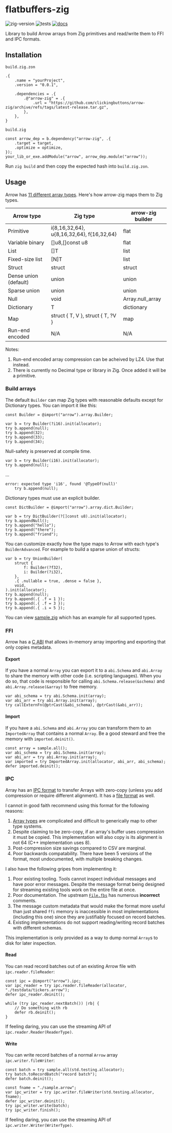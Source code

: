 # flatbuffers-zig

![zig-version](https://img.shields.io/badge/dynamic/yaml?url=https%3A%2F%2Fraw.githubusercontent.com%2Fclickingbuttons%2Farrow-zig%2Fmaster%2F.github%2Fworkflows%2Ftest.yml&query=%24.jobs.test.steps%5B1%5D.with.version&label=zig-version)
![tests](https://github.com/clickingbuttons/arrow-zig/actions/workflows/test.yml/badge.svg)
[![docs](https://github.com/clickingbuttons/arrow-zig/actions/workflows/publish_docs.yml/badge.svg)](https://clickingbuttons.github.io/arrow-zig)

Library to build Arrow arrays from Zig primitives and read/write them to FFI and IPC formats.

## Installation

`build.zig.zon`
```zig
.{
    .name = "yourProject",
    .version = "0.0.1",

    .dependencies = .{
        .@"arrow-zig" = .{
            .url = "https://github.com/clickingbuttons/arrow-zig/archive/refs/tags/latest-release.tar.gz",
        },
    },
}
```

`build.zig`
```zig
const arrow_dep = b.dependency("arrow-zig", .{
    .target = target,
    .optimize = optimize,
});
your_lib_or_exe.addModule("arrow", arrow_dep.module("arrow"));
```

Run `zig build` and then copy the expected hash into `build.zig.zon`.

## Usage

Arrow has [11 different array types](https://arrow.apache.org/docs/format/Columnar.html#buffer-listing-for-each-layout). Here's how arrow-zig maps them to Zig types.

| Arrow type            | Zig type                                  | arrow-zig builder |
|-----------------------|-------------------------------------------|-------------------|
| Primitive             | i{8,16,32,64}, u{8,16,32,64}, f{16,32,64} | flat              |
| Variable binary       | []u8,[]const u8                           | flat              |
| List                  | []T                                       | list              |
| Fixed-size list       | [N]T                                      | list              |
| Struct                | struct                                    | struct            |
| Dense union (default) | union                                     | union             |
| Sparse union          | union                                     | union             |
| Null                  | void                                      | Array.null_array  |
| Dictionary            | T                                         | dictionary        |
| Map                   | struct { T, V }, struct { T, ?V }         | map               |
| Run-end encoded       | N/A                                       | N/A               |

Notes:

1. Run-end encoded array compression can be acheived by LZ4. Use that instead.
2. There is currently no Decimal type or library in Zig. Once added it will be a primitive.

### Build arrays

The default `Builder` can map Zig types with reasonable defaults except for Dictionary types. You can import it like this:
```zig
const Builder = @import("arrow").array.Builder;
```

```zig
var b = try Builder(?i16).init(allocator);
try b.append(null);
try b.append(32);
try b.append(33);
try b.append(34);
```

Null-safety is preserved at compile time.
```zig
var b = try Builder(i16).init(allocator);
try b.append(null);
```
...
```
error: expected type 'i16', found '@TypeOf(null)'
    try b.append(null);
```

Dictionary types must use an explicit builder.
```zig
const DictBuilder = @import("arrow").array.dict.Builder;
```

```zig
var b = try DictBuilder(?[]const u8).init(allocator);
try b.appendNull();
try b.append("hello");
try b.append("there");
try b.append("friend");
```

You can customize exactly how the type maps to Arrow with each type's `BuilderAdvanced`. For example to build a sparse union of structs:
```zig
var b = try UnionBuilder(
    struct {
        f: Builder(?f32),
        i: Builder(?i32),
    },
    .{ .nullable = true, .dense = false },
    void,
).init(allocator);
try b.append(null);
try b.append(.{ .f = 1 });
try b.append(.{ .f = 3 });
try b.append(.{ .i = 5 });
```

You can view [sample.zig](./src/sample.zig) which has an example for all supported types.

### FFI

Arrow has a [C ABI](https://arrow.apache.org/docs/format/CDataInterface.html) that allows in-memory array importing and exporting that only copies metadata.

#### Export

If you have a normal `Array` you can export it to a `abi.Schema` and `abi.Array` to share the memory with other code (i.e. scripting languages). When you do so, that code is responsible for calling `abi.Schema.release(&schema)` and `abi.Array.release(&array)` to free memory.

```zig
var abi_schema = try abi.Schema.init(array);
var abi_arr = try abi.Array.init(array);
try callExternFn(@ptrCast(&abi_schema), @ptrCast(&abi_arr));
```

#### Import

If you have a `abi.Schema` and `abi.Array` you can transform them to an `ImportedArray` that contains a normal `Array`. Be a good steward and free the memory with `imported.deinit()`.

```zig
const array = sample.all();
var abi_schema = try abi.Schema.init(array);
var abi_arr = try abi.Array.init(array);
var imported = try ImportedArray.init(allocator, abi_arr, abi_schema);
defer imported.deinit();
```

### IPC

Array has an [IPC format](https://arrow.apache.org/docs/format/Columnar.html#serialization-and-interprocess-communication-ipc) to transfer Arrays with zero-copy (unless you add compression or require different alignment). It has a [file format](https://github.com/apache/arrow/blob/main/format/File.fbs) as well.

I cannot in good faith recommend using this format for the following reasons:

1. [Array types](#Usage) are complicated and difficult to generically map to other type systems.
2. Despite claiming to be zero-copy, if an array's buffer uses compression it must be copied. This implementation will also copy is its alignment is not 64 (C++ implementation uses 8).
3. Post-compression size savings compared to CSV are marginal.
4. Poor backwards compatability. There have been 5 versions of the format, most undocumented, with multiple breaking changes.

I also have the following gripes from implementing it:

1. Poor existing tooling. Tools cannot inspect individual messages and have poor error messages. Despite the message format being designed for streaming existing tools work on the entire file at once.
2. Poor documentation. The upstream [`File.fbs`](https://github.com/apache/arrow/blob/main/format/File.fbs) has numerous **incorrect** comments.
3. The message custom metadata that would make the format more useful than just shared `ffi` memory is inaccessible in most implementations (including this one) since they are justifiably focused on record batches.
4. Existing implementations do not support reading/writing record batches with different schemas.

This implementation is only provided as a way to dump normal `Array`s to disk for later inspection.

#### Read

You can read record batches out of an existing Arrow file with `ipc.reader.fileReader`:

```zig
const ipc = @import("arrow").ipc;
var ipc_reader = try ipc.reader.fileReader(allocator, "./testdata/tickers.arrow");
defer ipc_reader.deinit();

while (try ipc_reader.nextBatch()) |rb| {
    // Do something with rb
    defer rb.deinit();
}
```

If feeling daring, you can use the streaming API of `ipc.reader.Reader(ReaderType)`.

#### Write

You can write record batches of a normal `Arrow` array `ipc.writer.fileWriter`:

```zig
const batch = try sample.all(std.testing.allocator);
try batch.toRecordBatch("record batch");
defer batch.deinit();

const fname = "./sample.arrow";
var ipc_writer = try ipc.writer.fileWriter(std.testing.allocator, fname);
defer ipc_writer.deinit();
try ipc_writer.write(batch);
try ipc_writer.finish();
```

If feeling daring, you can use the streaming API of `ipc.writer.Writer(WriterType)`.
